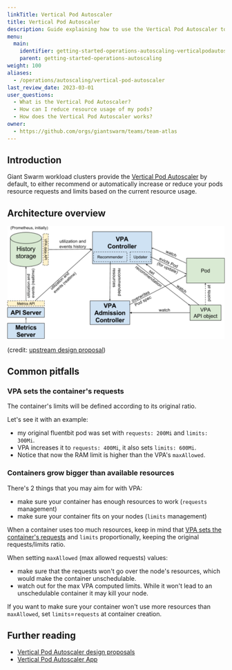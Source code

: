 ```yaml
---
linkTitle: Vertical Pod Autoscaler
title: Vertical Pod Autoscaler
description: Guide explaining how to use the Vertical Pod Autoscaler to automatically adjust your pod resources.
menu:
  main:
    identifier: getting-started-operations-autoscaling-verticalpodautoscaler
    parent: getting-started-operations-autoscaling
weight: 100
aliases:
  - /operations/autoscaling/vertical-pod-autoscaler
last_review_date: 2023-03-01
user_questions:
  - What is the Vertical Pod Autoscaler?
  - How can I reduce resource usage of my pods?
  - How does the Vertical Pod Autoscaler works?
owner:
  - https://github.com/orgs/giantswarm/teams/team-atlas
---
```


## Introduction

Giant Swarm workload clusters provide the [Vertical Pod Autoscaler](https://github.com/kubernetes/autoscaler/tree/master/vertical-pod-autoscaler) by default, to either recommend or automatically increase or reduce your pods resource requests and limits based on the current resource usage.

## Architecture overview

![Architecture diagram of the Vertical Pod Autoscaler](vpa-architecture.png)
<!-- Source: https://github.com/kubernetes/design-proposals-archive/blob/main/autoscaling/images/vpa-architecture.png -->

(credit: [upstream design proposal](https://github.com/kubernetes/design-proposals-archive/blob/main/autoscaling/vertical-pod-autoscaler.md#architecture-overview))

## Common pitfalls

### VPA sets the container's requests

The container's limits will be defined according to its original ratio.

Let's see it with an example:
* my original fluentbit pod was set with `requests: 200Mi` and `limits: 300Mi`.
* VPA increases it to `requests: 400Mi`, it also sets `limits: 600Mi`.
* Notice that now the RAM limit is higher than the VPA's `maxAllowed`.

### Containers grow bigger than available resources

There's 2 things that you may aim for with VPA:
- make sure your container has enough resources to work (`requests` management)
- make sure your container fits on your nodes (`limits` management)

When a container uses too much resources, keep in mind that [VPA sets the container's requests](#vpa-sets-the-containers-requests) and `limits` proportionally, keeping the original requests/limits ratio.

When setting `maxAllowed` (max allowed requests) values:
- make sure that the requests won't go over the node's resources, which would make the container unschedulable.
- watch out for the max VPA computed limits. While it won't lead to an unschedulable container it may kill your node.

If you want to make sure your container won't use more resources than `maxAllowed`, set `limits`=`requests` at container creation.


## Further reading

- [Vertical Pod Autoscaler design proposals](https://github.com/kubernetes/design-proposals-archive/blob/main/autoscaling/vertical-pod-autoscaler.md) 
- [Vertical Pod Autoscaler App](https://github.com/giantswarm/vertical-pod-autoscaler-app)
